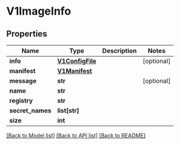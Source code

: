 # V1ImageInfo

## Properties
Name | Type | Description | Notes
------------ | ------------- | ------------- | -------------
**info** | [**V1ConfigFile**](V1ConfigFile.md) |  | [optional] 
**manifest** | [**V1Manifest**](V1Manifest.md) |  | 
**message** | **str** |  | [optional] 
**name** | **str** |  | 
**registry** | **str** |  | 
**secret_names** | **list[str]** |  | 
**size** | **int** |  | 

[[Back to Model list]](../vela-client/README.md#documentation-for-models) [[Back to API list]](../vela-client/README.md#documentation-for-api-endpoints) [[Back to README]](../vela-client/README.md)

